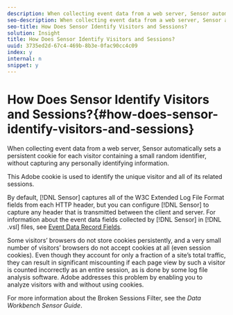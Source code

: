 ```yaml
---
description: When collecting event data from a web server, Sensor automatically sets a persistent cookie for each visitor containing a small random identifier, without capturing any personally identifying information.
seo-description: When collecting event data from a web server, Sensor automatically sets a persistent cookie for each visitor containing a small random identifier, without capturing any personally identifying information.
seo-title: How Does Sensor Identify Visitors and Sessions?
solution: Insight
title: How Does Sensor Identify Visitors and Sessions?
uuid: 3735ed2d-67c4-469b-8b3e-0fac90cc4c09
index: y
internal: n
snippet: y
---
```


# How Does Sensor Identify Visitors and Sessions?{#how-does-sensor-identify-visitors-and-sessions}

When collecting event data from a web server, Sensor automatically sets a persistent cookie for each visitor containing a small random identifier, without capturing any personally identifying information.

 This Adobe cookie is used to identify the unique visitor and all of its related sessions.

By default, [!DNL Sensor] captures all of the W3C Extended Log File Format fields from each HTTP header, but you can configure [!DNL Sensor] to capture any header that is transmitted between the client and server. For information about the event data fields collected by [!DNL Sensor] in [!DNL .vsl] files, see [Event Data Record Fields](../../home/c-snsr-ovrvw/c-evnt-data-rcd-flds/c-evnt-data-rcd-flds.md#concept-ed2a8797cb5b4995b55ffd50a9f12a44).

Some visitors’ browsers do not store cookies persistently, and a very small number of visitors’ browsers do not accept cookies at all (even session cookies). Even though they account for only a fraction of a site’s total traffic, they can result in significant miscounting if each page view by such a visitor is counted incorrectly as an entire session, as is done by some log file analysis software. Adobe addresses this problem by enabling you to analyze visitors with and without using cookies.

For more information about the Broken Sessions Filter, see the *Data Workbench Sensor Guide*. 
